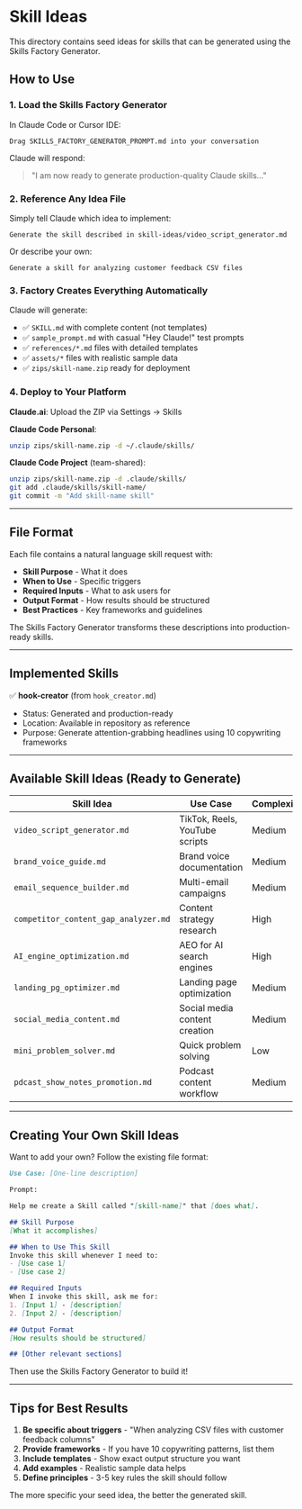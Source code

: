 # Skill Ideas

This directory contains seed ideas for skills that can be generated using the Skills Factory Generator.

## How to Use

### 1. Load the Skills Factory Generator

In Claude Code or Cursor IDE:
```
Drag SKILLS_FACTORY_GENERATOR_PROMPT.md into your conversation
```

Claude will respond:
> "I am now ready to generate production-quality Claude skills..."

### 2. Reference Any Idea File

Simply tell Claude which idea to implement:
```
Generate the skill described in skill-ideas/video_script_generator.md
```

Or describe your own:
```
Generate a skill for analyzing customer feedback CSV files
```

### 3. Factory Creates Everything Automatically

Claude will generate:
- ✅ `SKILL.md` with complete content (not templates)
- ✅ `sample_prompt.md` with casual "Hey Claude!" test prompts
- ✅ `references/*.md` files with detailed templates
- ✅ `assets/*` files with realistic sample data
- ✅ `zips/skill-name.zip` ready for deployment

### 4. Deploy to Your Platform

**Claude.ai**: Upload the ZIP via Settings → Skills

**Claude Code Personal**:
```bash
unzip zips/skill-name.zip -d ~/.claude/skills/
```

**Claude Code Project** (team-shared):
```bash
unzip zips/skill-name.zip -d .claude/skills/
git add .claude/skills/skill-name/
git commit -m "Add skill-name skill"
```

---

## File Format

Each file contains a natural language skill request with:
- **Skill Purpose** - What it does
- **When to Use** - Specific triggers
- **Required Inputs** - What to ask users for
- **Output Format** - How results should be structured
- **Best Practices** - Key frameworks and guidelines

The Skills Factory Generator transforms these descriptions into production-ready skills.

---

## Implemented Skills

✅ **hook-creator** (from `hook_creator.md`)
- Status: Generated and production-ready
- Location: Available in repository as reference
- Purpose: Generate attention-grabbing headlines using 10 copywriting frameworks

---

## Available Skill Ideas (Ready to Generate)

| Skill Idea | Use Case | Complexity |
|------------|----------|------------|
| `video_script_generator.md` | TikTok, Reels, YouTube scripts | Medium |
| `brand_voice_guide.md` | Brand voice documentation | Medium |
| `email_sequence_builder.md` | Multi-email campaigns | Medium |
| `competitor_content_gap_analyzer.md` | Content strategy research | High |
| `AI_engine_optimization.md` | AEO for AI search engines | High |
| `landing_pg_optimizer.md` | Landing page optimization | Medium |
| `social_media_content.md` | Social media content creation | Medium |
| `mini_problem_solver.md` | Quick problem solving | Low |
| `pdcast_show_notes_promotion.md` | Podcast content workflow | Medium |

---

## Creating Your Own Skill Ideas

Want to add your own? Follow the existing file format:

```markdown
Use Case: [One-line description]

Prompt:

Help me create a Skill called "[skill-name]" that [does what].

## Skill Purpose
[What it accomplishes]

## When to Use This Skill
Invoke this skill whenever I need to:
- [Use case 1]
- [Use case 2]

## Required Inputs
When I invoke this skill, ask me for:
1. [Input 1] - [description]
2. [Input 2] - [description]

## Output Format
[How results should be structured]

## [Other relevant sections]
```

Then use the Skills Factory Generator to build it!

---

## Tips for Best Results

1. **Be specific about triggers** - "When analyzing CSV files with customer feedback columns"
2. **Provide frameworks** - If you have 10 copywriting patterns, list them
3. **Include templates** - Show exact output structure you want
4. **Add examples** - Realistic sample data helps
5. **Define principles** - 3-5 key rules the skill should follow

The more specific your seed idea, the better the generated skill.

